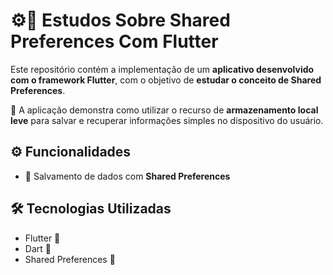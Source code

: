 # ⚙️📱 Estudos Sobre Shared Preferences Com Flutter

Este repositório contém a implementação de um **aplicativo desenvolvido com o framework Flutter**, com o objetivo de **estudar o conceito de Shared Preferences**.

💾 A aplicação demonstra como utilizar o recurso de **armazenamento local leve** para salvar e recuperar informações simples no dispositivo do usuário.

## ⚙️ Funcionalidades
- 💾 Salvamento de dados com **Shared Preferences**

## 🛠️ Tecnologias Utilizadas
- Flutter 📱  
- Dart 🎯  
- Shared Preferences 💾
